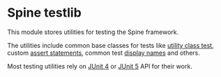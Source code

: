 # Spine testlib

This module stores utilities for testing the Spine framework.

The utilities include common base classes for tests like 
[utility class test](src/main/java/io/spine/testing/UtilityClassTest.java), custom 
[assert statements](src/main/java/io/spine/testing/Verify.java), common test 
[display names](src/main/java/io/spine/testing/DisplayNames.java) and others.

Most testing utilities rely on [JUnit 4](https://junit.org/junit4/) or 
[JUnit 5](https://junit.org/junit5/) API for their work.